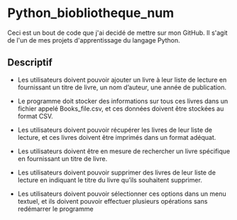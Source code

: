 # Python_biobliotheque_num
Ceci est un bout de code que j'ai decidé de mettre sur mon GitHub. Il s'agit de l'un de mes projets d'apprentissage du langage Python.

## Descriptif
* Les utilisateurs doivent pouvoir ajouter un livre à leur liste de lecture en fournissant un titre de livre, un nom d’auteur, une année de publication.

* Le programme doit stocker des informations sur tous ces livres dans un fichier appelé Books_file.csv, et ces données doivent être stockées au format CSV.

* Les utilisateurs doivent pouvoir récupérer les livres de leur liste de lecture, et ces livres doivent être imprimés dans un format adéquat.

* Les utilisateurs doivent être en mesure de rechercher un livre spécifique en fournissant un titre de livre.
  
* Les utilisateurs doivent pouvoir supprimer des livres de leur liste de lecture en indiquant le titre du livre qu’ils souhaitent supprimer.

* Les utilisateurs doivent pouvoir sélectionner ces options dans un menu textuel, et ils doivent pouvoir effectuer plusieurs opérations sans redémarrer le programme
